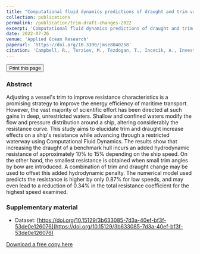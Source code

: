 ```yaml
---
title: "Computational fluid dynamics predictions of draught and trim variations on ship resistance in confined waters"
collection: publications
permalink: /publication/trim-draft-changes-2022
excerpt: 'Computational fluid dynamics predictions of draught and trim variations on ship resistance in confined waters.'
date: 2022-07-26
venue: 'Applied Ocean Research'
paperurl: 'https://doi.org/10.3390/jmse8040258'
citation: 'Campbell, R., Terziev, M., Tezdogan, T., Incecik, A., Investigating the influence of loading condition on ship performance using CFD. Applied Ocean Research.'
---
```

<div class="text-right">
<input type="button" value="Print this page" onClick="window.print()">
</div>

### Abstract

Adjusting a vessel's trim to improve resistance characteristics is a promising strategy to improve the energy efficiency of maritime transport. However, the vast majority of scientific effort has been directed at such gains in deep, unrestricted waters. Shallow and confined waters modify the flow and pressure distribution around a ship, altering considerably the resistance curve. This study aims to elucidate trim and draught increase effects on a ship's resistance while advancing through a restricted waterway using Computational Fluid Dynamics. The results show that increasing the draught of a benchmark hull incurs an added hydrodynamic resistance of approximately 10% to 15% depending on the ship speed. On the other hand, the smallest resistance is obtained when small trim angles by bow are introduced. A combination of trim and draught change may be used to offset this added hydrodynamic penalty. The numerical model used predicts the resistance is higher by only 0.87% for low speeds, and may even lead to a reduction of 0.34% in the total resistance coefficient for the highest speed examined. 

### Supplementary material

- Dataset: [https://doi.org/10.15129/3b633085-7d3a-40ef-bf3f-53de0e126076](https://doi.org/10.15129/3b633085-7d3a-40ef-bf3f-53de0e126076)


[Download a free copy here](https://momchil-terziev.github.io/files/Campbell_etal_AOR_2022_Computational_Fluid_Dynamics_predictions_of_draught_and_trim_changes_on_ship_resistance.pdf)
